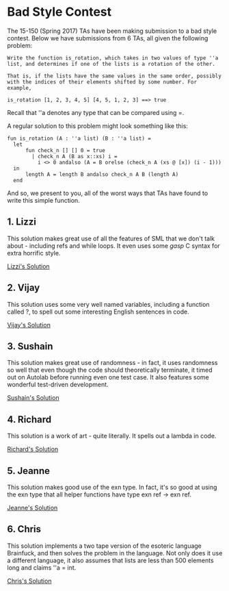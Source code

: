 # Bad Style Contest
The 15-150 (Spring 2017) TAs have been making submission to a bad style contest. Below we have submissions from 6 TAs, all given the following problem:

    Write the function is_rotation, which takes in two values of type ''a list, and determines if one of the lists is a rotation of the other. 

    That is, if the lists have the same values in the same order, possibly with the indices of their elements shifted by some number. For example, 

    is_rotation [1, 2, 3, 4, 5] [4, 5, 1, 2, 3] ==> true 
Recall that ''a denotes any type that can be compared using =. 

A regular solution to this problem might look something like this:

```
fun is_rotation (A : ''a list) (B : ''a list) =
  let
      fun check_n [] [] 0 = true
        | check_n A (B as x::xs) i =
          i <> 0 andalso (A = B orelse (check_n A (xs @ [x]) (i - 1)))
  in
      length A = length B andalso check_n A B (length A)
  end
```
And so, we present to you, all of the worst ways that TAs have found to write this simple function.

## 1. Lizzi

This solution makes great use of all the features of SML that we don't talk about - including refs and while loops. It even uses some *gasp* C syntax for extra horrific style.

[Lizzi's Solution](https://github.com/jluningp/tabadstyle/blob/master/badstyle_yyin1.sml)

## 2. Vijay

This solution uses some very well named variables, including a function called ?, to spell out some interesting English sentences in code.

[Vijay's Solution](https://github.com/jluningp/tabadstyle/blob/master/badstyle_vijayram.sml)

## 3. Sushain

This solution makes great use of randomness - in fact, it uses randomness so well that even though the code should theoretically terminate, 
it timed out on Autolab before running even one test case. It also features some wonderful test-driven development.

[Sushain's Solution](https://github.com/jluningp/tabadstyle/blob/master/badstyle_scherivi.sml)

## 4. Richard

This solution is  a work of art - quite literally. It spells out a lambda in code. 

[Richard's Solution](https://github.com/jluningp/tabadstyle/blob/master/badstyle_rmfan.sml)

## 5. Jeanne

This solution makes good use of the exn type. In fact, it's so good at using the exn type that all helper functions have type exn ref -> exn ref. 

[Jeanne's Solution](https://github.com/jluningp/tabadstyle/blob/master/badstyle_jluningp.sml)

## 6. Chris

This solution implements a two tape version of the esoteric language Brainfuck, and then solves the problem in the language. Not only does it 
use a different language, it also assumes that lists are less than 500 elements long and claims ''a = int. 

[Chris's Solution](https://github.com/jluningp/tabadstyle/blob/master/badstyle_cgrossac.sml)
